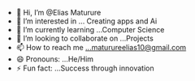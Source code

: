 - 👋 Hi, I’m @Elias Maturure
- 👀 I’m interested in ... Creating apps and Ai
- 🌱 I’m currently learning ...Computer Science
- 💞️ I’m looking to collaborate on ...Projects
- 📫 How to reach me ...maturureelias10@gmail.com
- 😄 Pronouns: ...He/Him
- ⚡ Fun fact: ...Success through innovation

<!---
Mares10/Mares10 is a ✨ special ✨ repository because its `README.md` (this file) appears on your GitHub profile.
You can click the Preview link to take a look at your changes.
--->

